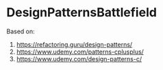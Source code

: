 # DesignPatternsBattlefield

Based on:
  1. https://refactoring.guru/design-patterns/
  2. https://www.udemy.com/patterns-cplusplus/
  3. https://www.udemy.com/design-patterns-c/
